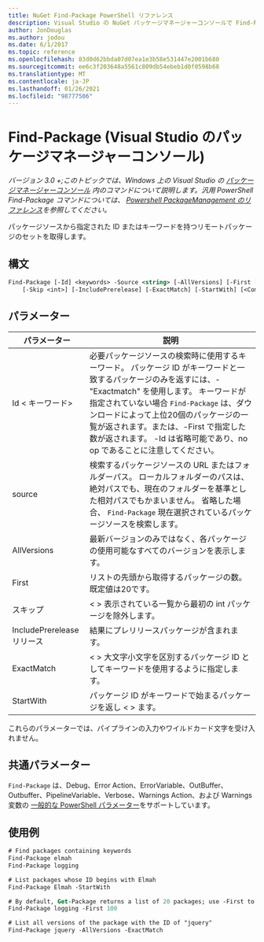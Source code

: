 ```yaml
---
title: NuGet Find-Package PowerShell リファレンス
description: Visual Studio の NuGet パッケージマネージャーコンソールで Find-Package PowerShell コマンドのリファレンスです。
author: JonDouglas
ms.author: jodou
ms.date: 6/1/2017
ms.topic: reference
ms.openlocfilehash: 83d0d62bbda07d07ea1e3b58e531447e2001b680
ms.sourcegitcommit: ee6c3f203648a5561c809db54ebeb1d0f0598b68
ms.translationtype: MT
ms.contentlocale: ja-JP
ms.lasthandoff: 01/26/2021
ms.locfileid: "98777506"
---
```

# <a name="find-package-package-manager-console-in-visual-studio"></a>Find-Package (Visual Studio のパッケージマネージャーコンソール)

*バージョン 3.0 +;このトピックでは、Windows 上の Visual Studio の [パッケージマネージャーコンソール](../../consume-packages/install-use-packages-powershell.md) 内のコマンドについて説明します。汎用 PowerShell Find-Package コマンドについては、 [Powershell PackageManagement のリファレンス](/powershell/module/packagemanagement/?view=powershell-6)を参照してください。*

パッケージソースから指定された ID またはキーワードを持つリモートパッケージのセットを取得します。

## <a name="syntax"></a>構文

```ps
Find-Package [-Id] <keywords> -Source <string> [-AllVersions] [-First [<int>]]
    [-Skip <int>] [-IncludePrerelease] [-ExactMatch] [-StartWith] [<CommonParameters>]
```

## <a name="parameters"></a>パラメーター

| パラメーター | 説明 |
| --- | --- |
| Id &lt; キーワード&gt; | 必要パッケージソースの検索時に使用するキーワード。 パッケージ ID がキーワードと一致するパッケージのみを返すには、-"Exactmatch" を使用します。 キーワードが指定されていない場合 `Find-Package` は、ダウンロードによって上位20個のパッケージの一覧が返されます。または、-First で指定した数が返されます。 -Id は省略可能であり、no op であることに注意してください。 |
| source | 検索するパッケージソースの URL またはフォルダーパス。 ローカルフォルダーのパスは、絶対パスでも、現在のフォルダーを基準とした相対パスでもかまいません。 省略した場合、 `Find-Package` 現在選択されているパッケージソースを検索します。 |
| AllVersions | 最新バージョンのみではなく、各パッケージの使用可能なすべてのバージョンを表示します。 |
| First | リストの先頭から取得するパッケージの数。既定値は20です。 |
| スキップ | &lt; &gt; 表示されている一覧から最初の int パッケージを除外します。  |
| IncludePrerelease リリース | 結果にプレリリースパッケージが含まれます。 |
| ExactMatch | &lt; &gt; 大文字小文字を区別するパッケージ ID としてキーワードを使用するように指定します。 |
| StartWith | パッケージ ID がキーワードで始まるパッケージを返し &lt; &gt; ます。 |

これらのパラメーターでは、パイプラインの入力やワイルドカード文字を受け入れません。

## <a name="common-parameters"></a>共通パラメーター

`Find-Package` は、Debug、Error Action、ErrorVariable、OutBuffer、Outbuffer、PipelineVariable、Verbose、Warnings Action、および Warnings 変数の [一般的な PowerShell パラメーター](/powershell/module/microsoft.powershell.core/about/about_commonparameters)をサポートしています。

## <a name="examples"></a>使用例

```ps
# Find packages containing keywords
Find-Package elmah
Find-Package logging

# List packages whose ID begins with Elmah
Find-Package Elmah -StartWith

# By default, Get-Package returns a list of 20 packages; use -First to show more
Find-Package logging -First 100

# List all versions of the package with the ID of "jquery"
Find-Package jquery -AllVersions -ExactMatch
```